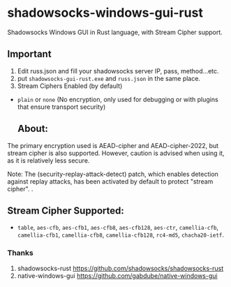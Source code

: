 # shadowsocks-windows-gui-rust
Shadowsocks Windows GUI in Rust language, with Stream Cipher support.

## Important
1. Edit russ.json and fill your shadowsocks server IP, pass, method...etc.
2. put `shadowsocks-gui-rust.exe` and `russ.json` in the same place.
3. Stream Ciphers Enabled (by default)
- `plain` or `none` (No encryption, only used for debugging or with plugins that ensure transport security)

  About:
  -----
The primary encryption used is AEAD-cipher and AEAD-cipher-2022, but stream cipher is also supported. However, caution is advised when using it, as it is relatively less secure.

Note: The (security-replay-attack-detect) patch, which enables detection against replay attacks, has been activated by default to protect "stream cipher".
.

Stream Cipher Supported:
------------------------

- `table`, `aes-cfb`, `aes-cfb1`, `aes-cfb8`, `aes-cfb128`, `aes-ctr`, `camellia-cfb`, `camellia-cfb1`, `camellia-cfb8`, `camellia-cfb128`, `rc4-md5`, `chacha20-ietf`.


### Thanks
1. shadowsocks-rust https://github.com/shadowsocks/shadowsocks-rust
2. native-windows-gui https://github.com/gabdube/native-windows-gui



